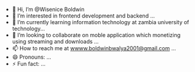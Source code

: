 - 👋 Hi, I’m @Wisenice Boldwin 
- 👀 I’m interested in  frontend development and backend ...
- 🌱 I’m currently learning  information technology at zambia university of technology...
- 💞️ I’m looking to collaborate on moble application which monetizing using streaming and downloads ...
- 📫 How to reach me at wwww.boldwinbwalya2001@gmail.com ...
- 😄 Pronouns: ...
- ⚡ Fun fact: ...

<!---
Wisenice/Wisenice is a ✨ special ✨ repository because its `README.md` (this file) appears on your GitHub profile.
You can click the Preview link to take a look at your changes.
--->
